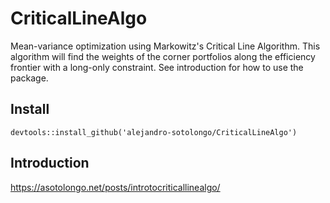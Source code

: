 # CriticalLineAlgo

Mean-variance optimization using Markowitz's Critical Line Algorithm. This algorithm will find the weights of the corner portfolios along the efficiency frontier with a long-only constraint. See introduction for how to use the package. 

## Install

```{r}
devtools::install_github('alejandro-sotolongo/CriticalLineAlgo')
```

## Introduction

https://asotolongo.net/posts/introtocriticallinealgo/

